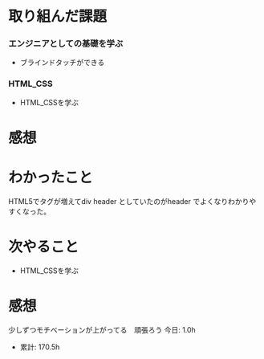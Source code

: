 # 取り組んだ課題
### エンジニアとしての基礎を学ぶ
* ブラインドタッチができる
### HTML_CSS
* HTML_CSSを学ぶ
# 感想
# わかったこと
HTML5でタグが増えてdiv header としていたのがheader でよくなりわかりやすくなった。
# 次やること
* HTML_CSSを学ぶ
# 感想
少しずつモチベーションが上がってる　頑張ろう
今日: 1.0h
* 累計: 170.5h
